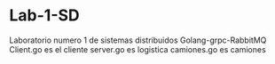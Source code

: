 # Lab-1-SD
Laboratorio numero 1 de sistemas distribuidos Golang-grpc-RabbitMQ
Client.go es el cliente 
server.go es logistica
camiones.go es camiones